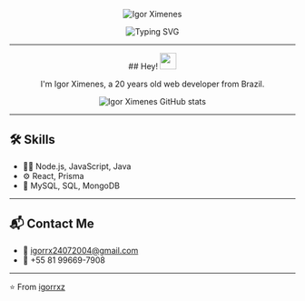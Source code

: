 <p align="center">
  <img src="https://raw.githubusercontent.com/igorrxz/martonlederer/main/igorximenes.svg" alt="Igor Ximenes" />
</p>

<p align="center">
  <img src="https://readme-typing-svg.herokuapp.com?font=Fira+Code&size=20&pause=1000&center=true&vCenter=true&width=500&lines=Full+Stack+Developer+in+the+making;Passionate+about+technology+and+innovation;Always+looking+for+new+challenges" alt="Typing SVG" />
</p>

---

<p align="center">
## Hey!  <img src="https://github.com/TheDudeThatCode/TheDudeThatCode/blob/master/Assets/Hi.gif" width="29px">
</p>

<p align="center">
  I'm Igor Ximenes, a 20 years old web developer from Brazil.
</p>


<p align="center">
  <img src="https://github-readme-stats.vercel.app/api?username=igorrxz&show_icons=true&count_private=true&theme=tokyonight" alt="Igor Ximenes GitHub stats" />
</p>

---

## 🛠️ Skills

- 👨‍💻 Node.js, JavaScript, Java
- ⚙️ React, Prisma
- 💽 MySQL, SQL, MongoDB

---

## 📬 Contact Me

- 📧 igorrx24072004@gmail.com  
- 📱 +55 81 99669-7908

---

⭐️ From [igorrxz](https://github.com/igorrxz)
